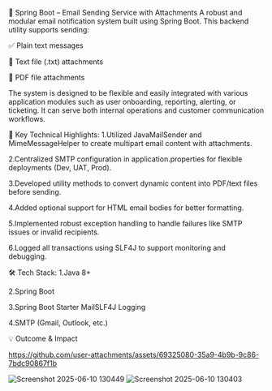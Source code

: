 📧 Spring Boot – Email Sending Service with Attachments
A robust and modular email notification system built using Spring Boot. This backend utility supports sending:

✅ Plain text messages

📄 Text file (.txt) attachments

📑 PDF file attachments

The system is designed to be flexible and easily integrated with various application modules such as user onboarding, reporting, alerting, or ticketing. It can serve both internal operations and customer communication workflows.

🔧 Key Technical Highlights:
1.Utilized JavaMailSender and MimeMessageHelper to create multipart email content with attachments.

2.Centralized SMTP configuration in application.properties for flexible deployments (Dev, UAT, Prod).

3.Developed utility methods to convert dynamic content into PDF/text files before sending.

4.Added optional support for HTML email bodies for better formatting.

5.Implemented robust exception handling to handle failures like SMTP issues or invalid recipients.

6.Logged all transactions using SLF4J to support monitoring and debugging.

🛠️ Tech Stack:
1.Java 8+

2.Spring Boot

3.Spring Boot Starter MailSLF4J Logging

4.SMTP (Gmail, Outlook, etc.)

💡 Outcome & Impact

https://github.com/user-attachments/assets/69325080-35a9-4b9b-9c86-7bdc90867f1b

![Screenshot 2025-06-10 130449](https://github.com/user-attachments/assets/d13fff40-17e7-41d8-b434-5fa8b530ac22)
![Screenshot 2025-06-10 130403](https://github.com/user-attachments/assets/5b7c8761-24bc-4550-88ef-31a190535c90)
